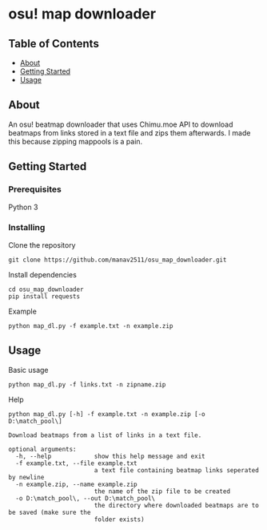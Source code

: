# osu! map downloader

## Table of Contents

- [About](#about)
- [Getting Started](#getting_started)
- [Usage](#usage)

## About <a name = "about"></a>

An osu! beatmap downloader that uses Chimu.moe API to download beatmaps from links stored in a text file and zips them afterwards. I made this because zipping mappools is a pain.

## Getting Started <a name = "getting_started"></a>

### Prerequisites

Python 3

### Installing

Clone the repository

```
git clone https://github.com/manav2511/osu_map_downloader.git
```

Install dependencies

```
cd osu_map_downloader
pip install requests
```

Example 

```
python map_dl.py -f example.txt -n example.zip
```

## Usage <a name = "usage"></a>

Basic usage

```
python map_dl.py -f links.txt -n zipname.zip
```

Help

```
python map_dl.py [-h] -f example.txt -n example.zip [-o D:\match_pool\]

Download beatmaps from a list of links in a text file.

optional arguments:
  -h, --help            show this help message and exit
  -f example.txt, --file example.txt
                        a text file containing beatmap links seperated by newline
  -n example.zip, --name example.zip
                        the name of the zip file to be created
  -o D:\match_pool\, --out D:\match_pool\
                        the directory where downloaded beatmaps are to be saved (make sure the
                        folder exists)
```


